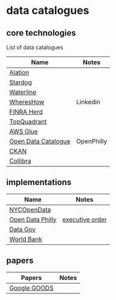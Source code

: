 # data catalogues

## core technologies

List of data catalogues

| Name | Notes |
| ------- | ------- |
| [Alation](https://alation.com/) | |
| [Stardog](https://www.stardog.com/) |  |
| [Waterline](https://www.waterlinedata.com/product-overview/) |  |
| [WheresHow](https://github.com/linkedin/WhereHows) | Linkedin |
| [FINRA Herd](http://finraos.github.io/herd/) |  |
| [TopQuadrant](https://www.topquadrant.com/) |  |
| [AWS Glue](https://aws.amazon.com/documentation/glue/) |  |
| [Open Data Catalogue](https://github.com/azavea/Open-Data-Catalog) | OpenPhilly |
| [CKAN](https://github.com/ckan/ckan) |  |
| [Collibra](https://www.collibra.com/data-governance-solutions/data-catalog/) |  |



## implementations

| Name | Notes |
| ------- | ------- |
| [NYCOpenData](https://data.cityofnewyork.us/browse?provenance=official&sortBy=most_accessed&utf8=%E2%9C%93) |  |
| [Open Data Philly](https://www.opendataphilly.org/) | [executive order](http://www.phila.gov/data/phl_opendata_plan.pdf) |
| [Data Gov](https://www.data.gov/) |  |
| [World Bank](https://data.worldbank.org/) |  |


## papers
| Papers | Notes |
| ------- | ------- |
| [Google GOODS](https://static.googleusercontent.com/media/research.google.com/en//pubs/archive/45390.pdf) |  |




